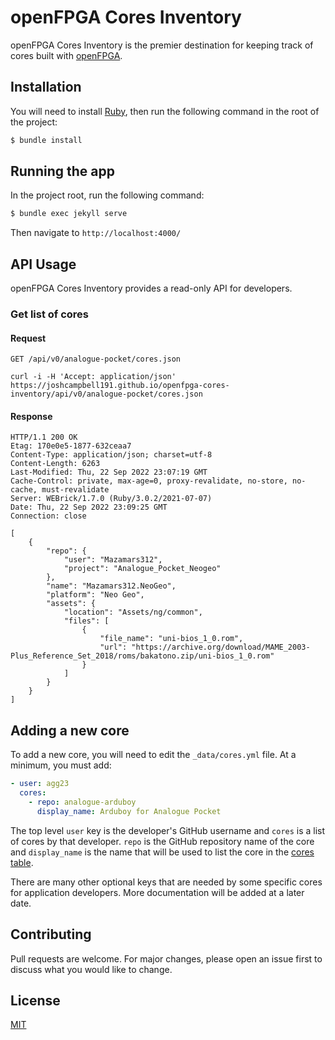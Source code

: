 # openFPGA Cores Inventory
openFPGA Cores Inventory is the premier destination for keeping track of cores built with [openFPGA](https://www.analogue.co/developer).

## Installation
You will need to install [Ruby](https://www.ruby-lang.org/en/documentation/installation/), then run the following command in the root of the project:

```bash
$ bundle install
```

## Running the app
In the project root, run the following command:

```bash
$ bundle exec jekyll serve
```

Then navigate to `http://localhost:4000/`

## API Usage
openFPGA Cores Inventory provides a read-only API for developers.

### Get list of cores
#### Request
`GET /api/v0/analogue-pocket/cores.json`

    curl -i -H 'Accept: application/json' https://joshcampbell191.github.io/openfpga-cores-inventory/api/v0/analogue-pocket/cores.json

#### Response

    HTTP/1.1 200 OK
    Etag: 170e0e5-1877-632ceaa7
    Content-Type: application/json; charset=utf-8
    Content-Length: 6263
    Last-Modified: Thu, 22 Sep 2022 23:07:19 GMT
    Cache-Control: private, max-age=0, proxy-revalidate, no-store, no-cache, must-revalidate
    Server: WEBrick/1.7.0 (Ruby/3.0.2/2021-07-07)
    Date: Thu, 22 Sep 2022 23:09:25 GMT
    Connection: close

    [
        {
            "repo": {
                "user": "Mazamars312",
                "project": "Analogue_Pocket_Neogeo"
            },
            "name": "Mazamars312.NeoGeo",
            "platform": "Neo Geo",
            "assets": {
                "location": "Assets/ng/common",
                "files": [
                    {
                        "file_name": "uni-bios_1_0.rom",
                        "url": "https://archive.org/download/MAME_2003-Plus_Reference_Set_2018/roms/bakatono.zip/uni-bios_1_0.rom"
                    }
                ]
            }
        }
    ]

## Adding a new core
To add a new core, you will need to edit the `_data/cores.yml` file. At a minimum, you must add:

```yaml
- user: agg23
  cores:
    - repo: analogue-arduboy
      display_name: Arduboy for Analogue Pocket
```

The top level `user` key is the developer's GitHub username and `cores` is a list of cores by that developer. `repo` is the GitHub repository name of the core and `display_name` is the name that will be used to list the core in the [cores table](https://joshcampbell191.github.io/openfpga-cores-inventory/analogue-pocket.html).

There are many other optional keys that are needed by some specific cores for application developers. More documentation will be added at a later date.

## Contributing
Pull requests are welcome. For major changes, please open an issue first to discuss what you would like to change.

## License
[MIT](https://choosealicense.com/licenses/mit/)
